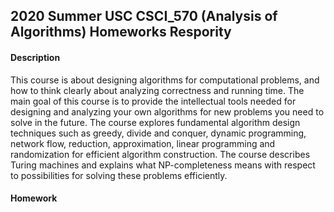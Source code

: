 ## 2020 Summer USC CSCI_570 (Analysis of Algorithms) Homeworks Respority

#### Description
This course is about designing algorithms for computational problems, and how to think clearly about analyzing correctness and running time. The main goal of this course is to provide the intellectual tools needed for designing and analyzing your own algorithms for new problems you need to solve in the future. The course explores fundamental algorithm design techniques such as greedy, divide and conquer, dynamic programming, network flow, reduction, approximation, linear programming and randomization for efficient algorithm construction. The course describes Turing machines and explains what NP-completeness means with respect to possibilities for solving these problems efficiently.

#### Homework

